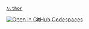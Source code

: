 [`Author`](https://mcengine.github.io)

[![Open in GitHub Codespaces](https://github.com/codespaces/badge.svg)](https://codespaces.new/MCEngine/bootstrap)
